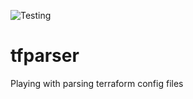![Testing](https://github.com/kabenin/tfparser/workflows/master-update.yaml/badge.svg)

# tfparser
Playing with parsing terraform config files
